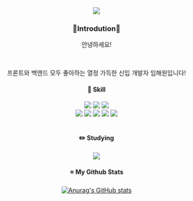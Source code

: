 <div align=center>
	<img src="https://capsule-render.vercel.app/api?type=waving&color=auto&height=200&section=header&text=Haewon%20Github!&fontSize=90" />	
</div>

<div align="center">    
  <h3>💌Introdution💌</h3>
  <p>안녕하세요!</p>
  <br/>
  <p>프론트와 백엔드 모두 좋아하는 열정 가득한 신입 개발자 임해원입니다!</p>
</div>
<div align="center"> 

####   :hammer: Skill
<img src="https://img.shields.io/badge/JAVA-007396?style=for-the-badge&logo=java&logoColor=white">
<img src="https://img.shields.io/badge/Spring-6DB33F?style=for-the-badge&logo=Spring&logoColor=white">
<img src="https://img.shields.io/badge/oracle-F80000?style=for-the-badge&logo=oracle&logoColor=white">
<br/>
<img src="https://img.shields.io/badge/html-E34F26?style=for-the-badge&logo=html5&logoColor=white">
<img src="https://img.shields.io/badge/css-1572B6?style=for-the-badge&logo=css3&logoColor=white">
<img src="https://img.shields.io/badge/javascript-F7DF1E?style=for-the-badge&logo=javascript&logoColor=black">
<img src="https://img.shields.io/badge/jquery-0769AD?style=for-the-badge&logo=jquery&logoColor=white">
<img src="https://img.shields.io/badge/github-181717?style=for-the-badge&logo=github&logoColor=white">
<br/>
<br/>
  
####   :pencil2: Studying
<img src="https://img.shields.io/badge/react-61DAFB?style=for-the-badge&logo=react&logoColor=black">  
<br/>

####   :star: My Github Stats
[![Anurag's GitHub stats](https://github-readme-stats.vercel.app/api?username=haeeewonn&hide_title=true&show_icons=true&include_all_commits=true&disable_animations=true&theme=vue)](https://github.com/anuraghazra/github-readme-stats)  

</div>

